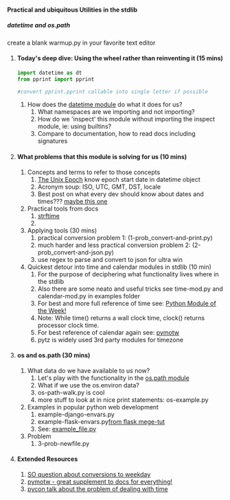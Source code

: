 

#### Practical and ubiquitous Utilities in the stdlib    

##### datetime and os.path    

create a blank warmup.py in your favorite text editor    


1. #### Today's deep dive: Using the wheel rather than reinventing it (15 mins)
    

    ```python
    import datetime as dt
    from pprint import pprint

    #convert pprint.pprint callable into single letter if possible
    ```

    1. How does the [datetime module](https://docs.python.org/2/library/datetime.html?highlight=datetime#datetime.datetime) do what it does for us?
        1. What namespaces are we importing and not importing?
        2. How do we 'inspect' this module without importing the inspect module, ie: using builtins?
        3. Compare to documentation, how to read docs including signatures
    
2. #### What problems that this module is solving for us (10 mins)
    1. Concepts and terms to refer to those concepts   
        1. [The Unix Epoch](https://en.wikipedia.org/wiki/Unix_time) know epoch start date in datetime object
        2. Acronym soup: ISO, UTC, GMT, DST, locale
        3. Best post on what every dev should know about dates and times??? [maybe this one](http://blogs.windwardreports.com/davidt/2009/11/what-every-developer-should-know-about-time.html)
    2. Practical tools from docs    
        1. [strftime](https://docs.python.org/2/library/datetime.html?highlight=datetime#strftime-and-strptime-behavior)    
        2. 
    3. Applying tools (30 mins)
        1. practical conversion problem 1: (1-prob_convert-and-print.py)
        2. much harder and less practical conversion problem 2: (2-prob_convert-and-json.py)    
        3. use regex to parse and convert to json for ultra win    
    4. Quickest detour into time and calendar modules in stdlib (10 min)    
        1. For the purpose of deciphering what functionality lives where in the stdlib    
        2. Also there are some neato and useful tricks see time-mod.py and calendar-mod.py in examples folder    
        3. For best and more full reference of time see: [Python Module of the Week!](http://pymotw.com/2/time/index.html#module-time)    
        4. Note: While time() returns a wall clock time, clock() returns processor clock time.    
        5. For best reference of calendar again see: [pymotw](http://pymotw.com/2/calendar/index.html#module-calendar)    
        6. pytz is widely used 3rd party modules for timezone    

3. #### os and os.path (30 mins)    
    1. What data do we have available to us now?      
        1. Let's play with the functionality in the [os.path module](https://docs.python.org/2/library/os.path.html?highlight=os.path#module-os.path)    
        2. What if we use the os.environ data?    
        3. os-path-walk.py is cool    
        4. more stuff to look at in nice print statements: os-example.py    
    2. Examples in popular python web development     
        1. example-django-envars.py    
        2. example-flask-envars.py[from flask mege-tut](http://blog.miguelgrinberg.com/post/the-flask-mega-tutorial-part-v-user-logins)    
        3. See: [example_file.py](example_file.py)
    3. Problem    
        1. 3-prob-newfile.py    


4. #### Extended Resources
    1. [SO question about conversions to weekday](http://stackoverflow.com/questions/9847213/which-day-of-week-given-a-date-python)    
    2. [pymotw - great supplement to docs for everything!](http://pymotw.com/2/contents.html)    
    3. [pycon talk about the problem of dealing with time](http://pyvideo.org/video/1765/blame-it-on-caesar-what-you-need-to-know-about-d)
